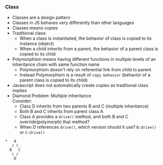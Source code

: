 ### Class
- Classes are a design pattern
- Classes in JS behaves very differently than other languages
- Classes means copies
- Traditional class:
  - When a class is instantiated, the behavior of class is copied to its instance (object)
  - When a child inherits from a parent, the behavior of a parent class is copied to its child
- Polymorphism means having different functions in multiple levels of an inheritance chain with same function name
  - Polymorphism doesn't rely on referential link from child to parent
  - Instead Polymorphism is a result of `copy behavior` (behavior of a parent class is copied to its child)
- Javascript does not automatically create copies as traditional class implies
- Diamond Problem: Multiple Inheritance  
  Consider:
  - Class D inherits from two parents B and C (multiple inheritance)
  - Both B and C inherits from parent class A
  - Class A provides a `drive()` method, and both B and C override(polymorph) that method?
  - When D references `drive()`, which version should it use? `B:drive()` or `C:drive()`

```
*   A
   / \
  B   C
   \ /
    D
```
